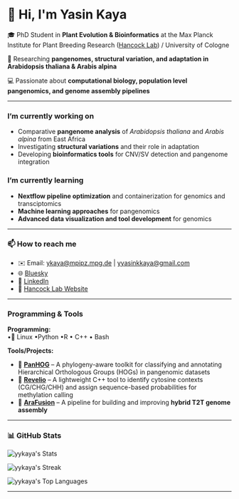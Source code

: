 # 👋 Hi, I'm Yasin Kaya  

🎓 PhD Student in **Plant Evolution & Bioinformatics** at the Max Planck Institute for Plant Breeding Research ([Hancock Lab](https://www.mpipz.mpg.de/hancock)) / University of Cologne

🧬 Researching **pangenomes, structural variation, and adaptation in Arabidopsis thaliana & Arabis alpina**  

💻 Passionate about **computational biology, population level pangenomics, and genome assembly pipelines**  

---

### I’m currently working on
- Comparative **pangenome analysis** of *Arabidopsis thaliana* and *Arabis alpina*  from East Africa
- Investigating **structural variations** and their role in adaptation  
- Developing **bioinformatics tools** for CNV/SV detection and pangenome integration  

### I’m currently learning
- **Nextflow pipeline optimization** and containerization for genomics and transciptomics
- **Machine learning approaches** for pangenomics
- **Advanced data visualization and tool development** for genomics

---

### 📫 How to reach me
- ✉️ Email: ykaya@mpipz.mpg.de | yyasinkkaya@gmail.com
- 🌐 [Bluesky](https://bsky.app/profile/ysnky.bsky.social)  
- 💼 [LinkedIn](https://www.linkedin.com/in/yasinkayaa/)  
- 🧬 [Hancock Lab Website](https://www.mpipz.mpg.de/hancock/members)  

---

### Programming & Tools  

**Programming:**  
•🐧 Linux •Python •R • C++ • Bash  

**Tools/Projects:**  
- 🔗 [**PanHOG**](https://github.com/yykaya/PanHOG) – A phylogeny-aware toolkit for classifying and annotating Hierarchical Orthologous Groups (HOGs) in pangenomic datasets  
- 🔗 [**Revelio**](https://github.com/yykaya/Revelio) – A lightweight C++ tool to identify cytosine contexts (CG/CHG/CHH) and assign sequence-based probabilities for methylation calling  
- 🔗 [**AraFusion**](https://github.com/yykaya/AraFusion) – A pipeline for building and improving **hybrid T2T genome assembly**  

---

### 📊 GitHub Stats  

![yykaya's Stats](https://github-readme-stats.vercel.app/api?username=yykaya&theme=merko&show_icons=true&hide_border=false&count_private=true)  

![yykaya's Streak](https://github-readme-streak-stats.herokuapp.com/?user=yykaya&theme=merko&hide_border=false)  

![yykaya's Top Languages](https://github-readme-stats.vercel.app/api/top-langs/?username=yykaya&theme=merko&show_icons=true&hide_border=false&layout=compact)  

---

